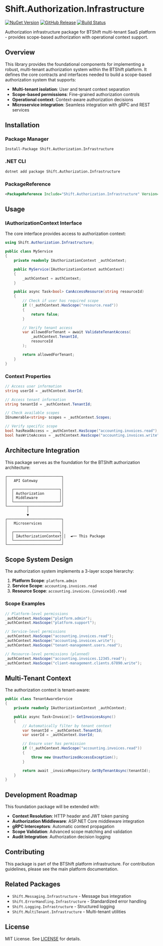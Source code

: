 # Shift.Authorization.Infrastructure

[![NuGet Version](https://img.shields.io/nuget/v/Shift.Authorization.Infrastructure.svg)](https://www.nuget.org/packages/Shift.Authorization.Infrastructure)
[![GitHub Release](https://img.shields.io/github/v/release/BTShift/shift-authorization-infrastructure.svg)](https://github.com/BTShift/shift-authorization-infrastructure/releases)
[![Build Status](https://img.shields.io/github/actions/workflow/status/BTShift/shift-authorization-infrastructure/publish-package.yml)](https://github.com/BTShift/shift-authorization-infrastructure/actions)

Authorization infrastructure package for BTShift multi-tenant SaaS platform - provides scope-based authorization with operational context support.

## Overview

This library provides the foundational components for implementing a robust, multi-tenant authorization system within the BTShift platform. It defines the core contracts and interfaces needed to build a scope-based authorization system that supports:

- **Multi-tenant isolation**: User and tenant context separation
- **Scope-based permissions**: Fine-grained authorization controls
- **Operational context**: Context-aware authorization decisions
- **Microservice integration**: Seamless integration with gRPC and REST services

## Installation

### Package Manager
```
Install-Package Shift.Authorization.Infrastructure
```

### .NET CLI
```bash
dotnet add package Shift.Authorization.Infrastructure
```

### PackageReference
```xml
<PackageReference Include="Shift.Authorization.Infrastructure" Version="1.0.0" />
```

## Usage

### IAuthorizationContext Interface

The core interface provides access to authorization context:

```csharp
using Shift.Authorization.Infrastructure;

public class MyService
{
    private readonly IAuthorizationContext _authContext;

    public MyService(IAuthorizationContext authContext)
    {
        _authContext = authContext;
    }

    public async Task<bool> CanAccessResource(string resourceId)
    {
        // Check if user has required scope
        if (!_authContext.HasScope("resource.read"))
        {
            return false;
        }

        // Verify tenant access
        var allowedForTenant = await ValidateTenantAccess(
            _authContext.TenantId,
            resourceId
        );

        return allowedForTenant;
    }
}
```

### Context Properties

```csharp
// Access user information
string userId = _authContext.UserId;

// Access tenant information
string tenantId = _authContext.TenantId;

// Check available scopes
IEnumerable<string> scopes = _authContext.Scopes;

// Verify specific scope
bool hasReadAccess = _authContext.HasScope("accounting.invoices.read");
bool hasWriteAccess = _authContext.HasScope("accounting.invoices.write");
```

## Architecture Integration

This package serves as the foundation for the BTShift authorization architecture:

```
┌─────────────────────────┐
│   API Gateway           │
│                         │
│  ┌─────────────────────┐│
│  │ Authorization       ││
│  │ Middleware          ││
│  └─────────────────────┘│
└─────────┬───────────────┘
          │
          ▼
┌─────────────────────────┐
│   Microservices         │
│                         │
│  ┌─────────────────────┐│
│  │ IAuthorizationContext││  ◄── This Package
│  └─────────────────────┘│
└─────────────────────────┘
```

## Scope System Design

The authorization system implements a 3-layer scope hierarchy:

1. **Platform Scope**: `platform.admin`
2. **Service Scope**: `accounting.invoices.read`
3. **Resource Scope**: `accounting.invoices.{invoiceId}.read`

### Scope Examples

```csharp
// Platform-level permissions
_authContext.HasScope("platform.admin");
_authContext.HasScope("platform.support");

// Service-level permissions
_authContext.HasScope("accounting.invoices.read");
_authContext.HasScope("accounting.invoices.write");
_authContext.HasScope("tenant-management.users.read");

// Resource-level permissions (planned)
_authContext.HasScope("accounting.invoices.12345.read");
_authContext.HasScope("client-management.clients.67890.write");
```

## Multi-Tenant Context

The authorization context is tenant-aware:

```csharp
public class TenantAwareService
{
    private readonly IAuthorizationContext _authContext;

    public async Task<Invoice[]> GetInvoicesAsync()
    {
        // Automatically filter by tenant context
        var tenantId = _authContext.TenantId;
        var userId = _authContext.UserId;

        // Ensure user has permission
        if (!_authContext.HasScope("accounting.invoices.read"))
        {
            throw new UnauthorizedAccessException();
        }

        return await _invoiceRepository.GetByTenantAsync(tenantId);
    }
}
```

## Development Roadmap

This foundation package will be extended with:

- **Context Resolution**: HTTP header and JWT token parsing
- **Authorization Middleware**: ASP.NET Core middleware integration
- **gRPC Interceptors**: Automatic context propagation
- **Scope Validation**: Advanced scope matching and validation
- **Audit Integration**: Authorization decision logging

## Contributing

This package is part of the BTShift platform infrastructure. For contribution guidelines, please see the main platform documentation.

## Related Packages

- `Shift.Messaging.Infrastructure` - Message bus integration
- `Shift.ErrorHandling.Infrastructure` - Standardized error handling
- `Shift.Logging.Infrastructure` - Structured logging
- `Shift.MultiTenant.Infrastructure` - Multi-tenant utilities

## License

MIT License. See [LICENSE](LICENSE) for details.
